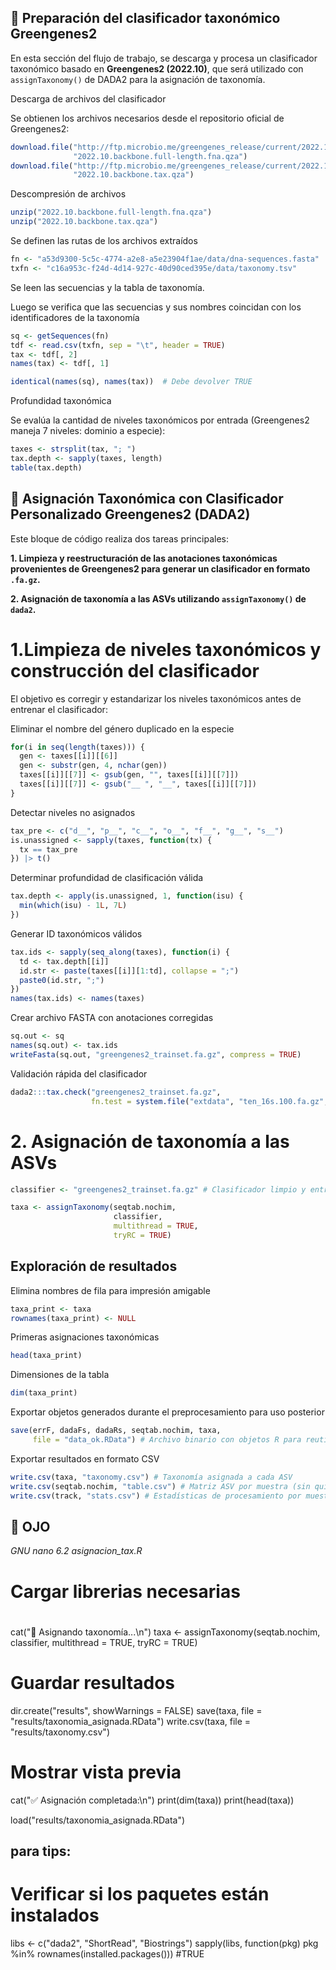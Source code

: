## 🧬 Preparación del clasificador taxonómico Greengenes2

En esta sección del flujo de trabajo, se descarga y procesa un clasificador taxonómico basado en **Greengenes2 (2022.10)**, que será utilizado con `assignTaxonomy()` de DADA2 para la asignación de taxonomía.

Descarga de archivos del clasificador

Se obtienen los archivos necesarios desde el repositorio oficial de Greengenes2:

```r
download.file("http://ftp.microbio.me/greengenes_release/current/2022.10.backbone.full-length.fna.qza", 
              "2022.10.backbone.full-length.fna.qza")
download.file("http://ftp.microbio.me/greengenes_release/current/2022.10.backbone.tax.qza", 
              "2022.10.backbone.tax.qza")
```

Descompresión de archivos

```r
unzip("2022.10.backbone.full-length.fna.qza")
unzip("2022.10.backbone.tax.qza")
```

Se definen las rutas de los archivos extraídos

```r
fn <- "a53d9300-5c5c-4774-a2e8-a5e23904f1ae/data/dna-sequences.fasta"
txfn <- "c16a953c-f24d-4d14-927c-40d90ced395e/data/taxonomy.tsv"
```

Se leen las secuencias y la tabla de taxonomía. 

Luego se verifica que las secuencias y sus nombres coincidan con los identificadores de la taxonomía

```r
sq <- getSequences(fn)
tdf <- read.csv(txfn, sep = "\t", header = TRUE)
tax <- tdf[, 2]
names(tax) <- tdf[, 1]

identical(names(sq), names(tax))  # Debe devolver TRUE
```

Profundidad taxonómica

Se evalúa la cantidad de niveles taxonómicos por entrada (Greengenes2 maneja 7 niveles: dominio a especie):

```r
taxes <- strsplit(tax, "; ")
tax.depth <- sapply(taxes, length)
table(tax.depth)
```

## 🧬 Asignación Taxonómica con Clasificador Personalizado Greengenes2 (DADA2)

Este bloque de código realiza dos tareas principales:

**1. Limpieza y reestructuración de las anotaciones taxonómicas provenientes de Greengenes2 para generar un clasificador en formato `.fa.gz`.**

**2. Asignación de taxonomía a las ASVs utilizando `assignTaxonomy()` de `dada2`.**

# 1.Limpieza de niveles taxonómicos y construcción del clasificador

El objetivo es corregir y estandarizar los niveles taxonómicos antes de entrenar el clasificador:

Eliminar el nombre del género duplicado en la especie

```r
for(i in seq(length(taxes))) {
  gen <- taxes[[i]][[6]]
  gen <- substr(gen, 4, nchar(gen))
  taxes[[i]][[7]] <- gsub(gen, "", taxes[[i]][[7]])
  taxes[[i]][[7]] <- gsub("__ ", "__", taxes[[i]][[7]])
}
```

Detectar niveles no asignados

```r
tax_pre <- c("d__", "p__", "c__", "o__", "f__", "g__", "s__")
is.unassigned <- sapply(taxes, function(tx) {
  tx == tax_pre
}) |> t()
```

Determinar profundidad de clasificación válida

```r
tax.depth <- apply(is.unassigned, 1, function(isu) {
  min(which(isu) - 1L, 7L)
})
```

Generar ID taxonómicos válidos

```r
tax.ids <- sapply(seq_along(taxes), function(i) {
  td <- tax.depth[[i]]
  id.str <- paste(taxes[[i]][1:td], collapse = ";")
  paste0(id.str, ";")
})
names(tax.ids) <- names(taxes)
```

Crear archivo FASTA con anotaciones corregidas

```r
sq.out <- sq
names(sq.out) <- tax.ids
writeFasta(sq.out, "greengenes2_trainset.fa.gz", compress = TRUE)
```

Validación rápida del clasificador

```r
dada2:::tax.check("greengenes2_trainset.fa.gz",
                  fn.test = system.file("extdata", "ten_16s.100.fa.gz", package = "dada2"))
```

# 2. Asignación de taxonomía a las ASVs

```r
classifier <- "greengenes2_trainset.fa.gz" # Clasificador limpio y entrenado para assignTaxonomy()

taxa <- assignTaxonomy(seqtab.nochim,
                       classifier,
                       multithread = TRUE,
                       tryRC = TRUE)
```

## Exploración de resultados

Elimina nombres de fila para impresión amigable

```r
taxa_print <- taxa
rownames(taxa_print) <- NULL
```

Primeras asignaciones taxonómicas

```r
head(taxa_print)
```

Dimensiones de la tabla

```r
dim(taxa_print)
```

Exportar objetos generados durante el preprocesamiento para uso posterior

```r
save(errF, dadaFs, dadaRs, seqtab.nochim, taxa,
     file = "data_ok.RData") # Archivo binario con objetos R para reutilización
```

Exportar resultados en formato CSV

```r
write.csv(taxa, "taxonomy.csv") # Taxonomía asignada a cada ASV
write.csv(seqtab.nochim, "table.csv") # Matriz ASV por muestra (sin quimeras)
write.csv(track, "stats.csv") # Estadísticas de procesamiento por muestra
```
## 👀 OJO
*GNU nano 6.2                       asignacion_tax.R*
# Cargar librerias necesarias
#
cat("🔎 Asignando taxonomía...\n")
taxa <- assignTaxonomy(seqtab.nochim,
                       classifier,
                       multithread = TRUE,
                       tryRC = TRUE)

# Guardar resultados
dir.create("results", showWarnings = FALSE)
save(taxa, file = "results/taxonomia_asignada.RData")
write.csv(taxa, file = "results/taxonomy.csv")

#  Mostrar vista previa
cat("✅ Asignación completada:\n")
print(dim(taxa))
print(head(taxa))

load("results/taxonomia_asignada.RData")

## para tips:

# Verificar si los paquetes están instalados
libs <- c("dada2", "ShortRead", "Biostrings")
sapply(libs, function(pkg) pkg %in% rownames(installed.packages()))
#TRUE






